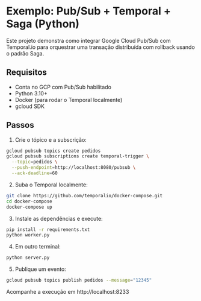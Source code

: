 # Exemplo: Pub/Sub + Temporal + Saga (Python)

Este projeto demonstra como integrar Google Cloud Pub/Sub com Temporal.io para orquestrar uma transação distribuída com rollback usando o padrão Saga.

## Requisitos

- Conta no GCP com Pub/Sub habilitado
- Python 3.10+
- Docker (para rodar o Temporal localmente)
- gcloud SDK

## Passos

1. Crie o tópico e a subscrição:

```bash
gcloud pubsub topics create pedidos
gcloud pubsub subscriptions create temporal-trigger \
  --topic=pedidos \
  --push-endpoint=http://localhost:8080/pubsub \
  --ack-deadline=60
```

2. Suba o Temporal localmente:

```bash
git clone https://github.com/temporalio/docker-compose.git
cd docker-compose
docker-compose up
```

3. Instale as dependências e execute:

```bash
pip install -r requirements.txt
python worker.py
```

4. Em outro terminal:

```bash
python server.py
```

5. Publique um evento:

```bash
gcloud pubsub topics publish pedidos --message="12345"
```

Acompanhe a execução em http://localhost:8233
